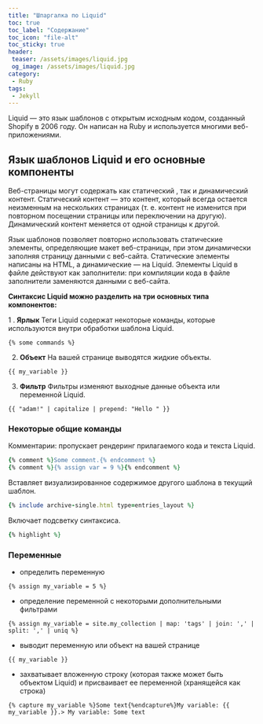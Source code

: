 ```yaml
---
title: "Шпаргалка по Liquid"
toc: true
toc_label: "Содержание"
toc_icon: "file-alt"
toc_sticky: true
header:
 teaser: /assets/images/liquid.jpg
 og_image: /assets/images/liquid.jpg
category:
 - Ruby
tags:
 - Jekyll
---
```


Liquid — это язык шаблонов с открытым исходным кодом, 
созданный Shopify в 2006 году. Он написан на Ruby и используется многими веб-приложениями.

## Язык шаблонов Liquid и его основные компоненты

Веб-страницы могут содержать как статический , так и динамический контент. Статический контент — это контент,
который всегда остается неизменным на нескольких страницах (т. е. контент не изменится при повторном посещении 
страницы или переключении на другую). Динамический контент меняется от одной страницы к другой.

Язык шаблонов позволяет повторно использовать статические элементы, определяющие макет веб-страницы, 
при этом динамически заполняя страницу данными с веб-сайта. Статические элементы написаны на HTML, 
а динамические — на Liquid. Элементы Liquid в файле действуют как заполнители: при компиляции кода
в файле заполнители заменяются данными с веб-сайта.

**Синтаксис Liquid можно разделить на три основных типа компонентов:**

1 . **Ярлык**	Теги Liquid содержат некоторые команды, которые используются внутри обработки шаблона Liquid.	
```
{% some commands %}
```
2. **Объект**	На вашей странице выводятся жидкие объекты.
```
{{ my_variable }}
```
3. **Фильтр**	Фильтры изменяют выходные данные объекта или переменной Liquid.
```
{{ "adam!" | capitalize | prepend: "Hello " }}
```

### Некоторые общие команды

Комментарии: пропускает рендеринг прилагаемого кода и текста Liquid.
```ruby
{% comment %}Some comment.{% endcomment %}
{% comment %}{% assign var = 9 %}{% endcomment %}
```

Вставляет визуализированное содержимое другого шаблона в текущий шаблон.
```ruby
{% include archive-single.html type=entries_layout %}
```
Включает подсветку синтаксиса.
```ruby
{% highlight %}
```
### Переменные

- определить переменную
```
{% assign my_variable = 5 %}
```
- определение переменной с некоторыми дополнительными фильтрами
```
{% assign my_variable = site.my_collection | map: 'tags' | join: ',' | split: ',' | uniq %}
```
- выводит переменную или объект на вашей странице
```
{{ my_variable }}
```
- захватывает вложенную строку (которая также может быть объектом Liquid) и присваивает ее переменной (хранящейся как строка)
```
{% capture my_variable %}Some text{%endcapture%}My variable: {{ my_variable }}.> My variable: Some text
```



